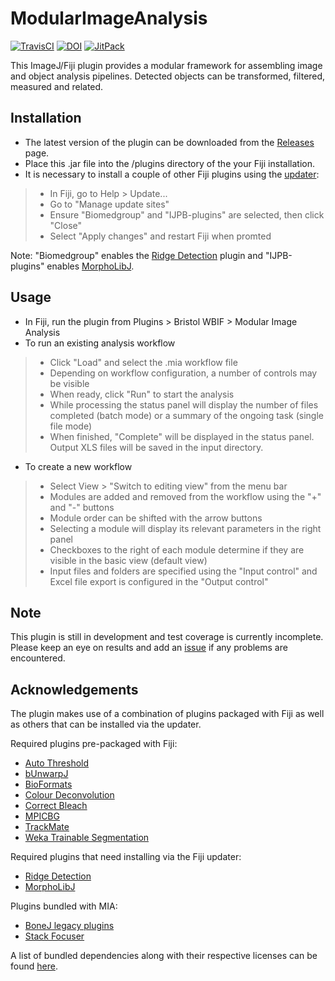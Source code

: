 ModularImageAnalysis
====================
[![TravisCI](https://travis-ci.com/SJCross/ModularImageAnalysis.svg?branch=master)](https://travis-ci.com/SJCross/ModularImageAnalysis)
[![DOI](https://zenodo.org/badge/DOI/10.5281/zenodo.1201372.svg)](https://doi.org/10.5281/zenodo.1201320)
[![JitPack](https://jitpack.io/v/SJCross/ModularImageAnalysis.svg)](https://jitpack.io/#SJCross/ModularImageAnalysis/)

This ImageJ/Fiji plugin provides a modular framework for assembling image and object analysis pipelines.  Detected objects can be transformed, filtered, measured and related.


Installation
------------
- The latest version of the plugin can be downloaded from the [Releases](https://github.com/SJCross/ModularImageAnalysis/releases) page.
- Place this .jar file into the /plugins directory of the your Fiji installation.
- It is necessary to install a couple of other Fiji plugins using the [updater](http://imagej.net/Updater):
> - In Fiji, go to Help > Update...
> - Go to "Manage update sites"
> - Ensure "Biomedgroup" and "IJPB-plugins" are selected, then click "Close"
> - Select "Apply changes" and restart Fiji when promted

Note: "Biomedgroup" enables the [Ridge Detection](https://github.com/thorstenwagner/ij-ridgedetection) plugin and "IJPB-plugins" enables [MorphoLibJ](https://github.com/ijpb/MorphoLibJ).

Usage
-----
- In Fiji, run the plugin from Plugins > Bristol WBIF > Modular Image Analysis
- To run an existing analysis workflow
> - Click "Load" and select the .mia workflow file
> - Depending on workflow configuration, a number of controls may be visible
> - When ready, click "Run" to start the analysis
> - While processing the status panel will display the number of files completed (batch mode) or a summary of the ongoing task (single file mode)
> - When finished, "Complete" will be displayed in the status panel.  Output XLS files will be saved in the input directory.
- To create a new workflow
> - Select View > "Switch to editing view" from the menu bar
> - Modules are added and removed from the workflow using the "+" and "-" buttons
> - Module order can be shifted with the arrow buttons
> - Selecting a module will display its relevant parameters in the right panel
> - Checkboxes to the right of each module determine if they are visible in the basic view (default view)
> - Input files and folders are specified using the "Input control" and Excel file export is configured in the "Output control"

Note
----
This plugin is still in development and test coverage is currently incomplete.  Please keep an eye on results and add an [issue](https://github.com/SJCross/ModularImageAnalysis/issues) if any problems are encountered.

Acknowledgements
----------------
The plugin makes use of a combination of plugins packaged with Fiji as well as others that can be installed via the updater.

Required plugins pre-packaged with Fiji:
- [Auto Threshold](https://github.com/fiji/Auto_Threshold)
- [bUnwarpJ](https://github.com/fiji/bUnwarpJ)
- [BioFormats](https://github.com/openmicroscopy/bioformats)
- [Colour Deconvolution](https://github.com/fiji/Colour_Deconvolution)
- [Correct Bleach](https://github.com/fiji/CorrectBleach)
- [MPICBG](https://github.com/axtimwalde/mpicbg)
- [TrackMate](https://github.com/fiji/TrackMate)
- [Weka Trainable Segmentation](https://github.com/fiji/Trainable_Segmentation)

Required plugins that need installing via the Fiji updater:
- [Ridge Detection](https://github.com/thorstenwagner/ij-ridgedetection)
- [MorphoLibJ](https://github.com/ijpb/MorphoLibJ)

Plugins bundled with MIA:
- [BoneJ legacy plugins](https://github.com/mdoube/BoneJ)
- [Stack Focuser](https://imagej.nih.gov/ij/plugins/stack-focuser.html)

A list of bundled dependencies along with their respective licenses can be found [here](https://cdn.staticaly.com/gh/SJCross/ModularImageAnalysis/908a49be/target/site/dependencies.html).
